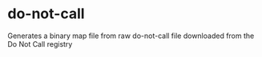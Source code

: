 # do-not-call
Generates a binary map file from raw do-not-call file downloaded from the Do Not Call registry
